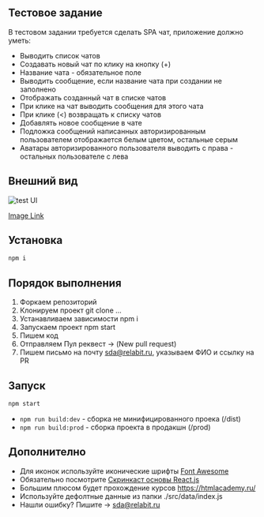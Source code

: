 ## Тестовое задание

  В тестовом задании требуется сделать SPA чат, приложение должно уметь:
 * Выводить список чатов
 * Создавать новый чат по клику на кнопку (+)
 * Название чата - обязательное поле
 * Выводить сообщение, если название чата при создании не заполнено
 * Отображать созданный чат в списке чатов
 * При клике на чат выводить сообщения для этого чата
 * При клике (<) возвращать к списку чатов
 * Добавлять новое сообщение в чате
 * Подложка сообщений написанных авторизированным пользователем отображается белым цветом, остальные серым
 * Аватары авторизированного пользователя выводить с права - остальных пользователе с лева


## Внешний вид

![test UI](https://download.hdd.tomsk.ru/preview/kjodxkkp.jpg)

[Image Link](https://yadi.sk/i/dGfLq-ba3RwGgw)

## Установка

```javascript
npm i
```

## Порядок выполнения

1. Форкаем репозиторий
2. Клонируем проект git clone ...
3. Устанавливаем зависимости npm i
4. Запускаем проект npm start
5. Пишем код
6. Отправляем Пул реквест -> (New pull request)
7. Пишем письмо на почту [sda@relabit.ru](mailto:sda@relabit.ru), указываем ФИО и ссылку на PR

## Запуск

```javascript
npm start
```

* `npm run build:dev` - сборка не минифицированного проека (/dist)
* `npm run build:prod` - сборка проекта в продакшн (/prod)

## Дополнително

* Для иконок используйте иконические шрифты [Font Awesome](http://fontawesome.io/cheatsheet/)
* Обязательно посмотрите [Скринкаст основы React.js](https://learn.javascript.ru/screencast/react)
* Большим плюсом будет прохождение курсов https://htmlacademy.ru/
* Используйте дефолтные данные из папки ./src/data/index.js
* Нашли ошибку? Пишите -> [sda@relabit.ru](mailto:sda@relabit.ru)

